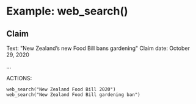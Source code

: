 # Example: web_search()

## Claim
Text: "New Zealand’s new Food Bill bans gardening"
Claim date: October 29, 2020

...

ACTIONS:
```
web_search("New Zealand Food Bill 2020")
web_search("New Zealand Food Bill gardening ban")
```